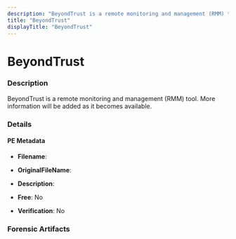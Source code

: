 ```yaml
---
description: "BeyondTrust is a remote monitoring and management (RMM) tool. More information will be added as it becomes available."
title: "BeyondTrust"
displayTitle: "BeyondTrust"
---
```




# BeyondTrust


### Description

BeyondTrust is a remote monitoring and management (RMM) tool. More information will be added as it becomes available.




### Details


#### PE Metadata
- **Filename**: 
- **OriginalFileName**: 
- **Description**: 


- **Free**: No

- **Verification**: No





### Forensic Artifacts









